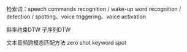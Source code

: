 检索词：speech commands recognition / wake-up word recognition / detection / spotting、voice triggering、voice activation

斜率约束DTW  子序列DTW  

文本音频跨模态匹配方法
zero shot keyword spot